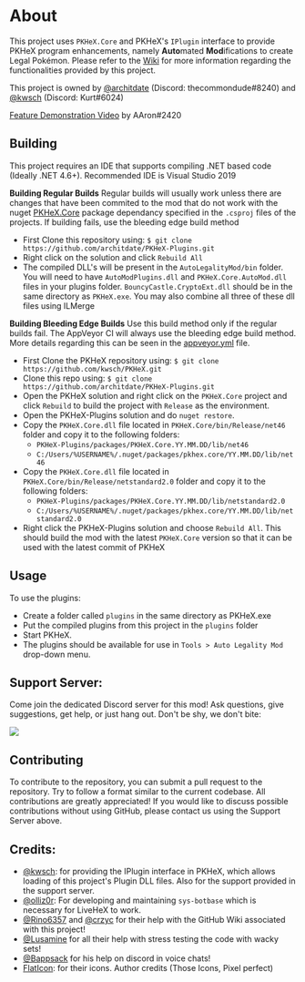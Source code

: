 # About
This project uses `PKHeX.Core` and PKHeX's `IPlugin` interface to provide PKHeX program enhancements, namely **Auto**mated **Mod**ifications to create Legal Pokémon. Please refer to the [Wiki](https://github.com/architdate/PKHeX-Plugins/wiki) for more information regarding the functionalities provided by this project.

This project is owned by [@architdate](https://github.com/architdate) (Discord: thecommondude#8240) and [@kwsch](https://github.com/kwsch) (Discord: Kurt#6024)

[Feature Demonstration Video](https://www.youtube.com/watch?v=pKuElH0hWWA) by AAron#2420

## Building
This project requires an IDE that supports compiling .NET based code (Ideally .NET 4.6+). Recommended IDE is Visual Studio 2019 

**Building Regular Builds**
Regular builds will usually work unless there are changes that have been commited to the mod that do not work with the nuget [PKHeX.Core](https://www.nuget.org/packages/PKHeX.Core) package dependancy specified in the `.csproj` files of the projects. If building fails, use the bleeding edge build method

- First Clone this repository using: `$ git clone https://github.com/architdate/PKHeX-Plugins.git`
- Right click on the solution and click `Rebuild All`
- The compiled DLL's will be present in the `AutoLegalityMod/bin` folder. You will need to have `AutoModPlugins.dll` and `PKHeX.Core.AutoMod.dll` files in your plugins folder. `BouncyCastle.CryptoExt.dll` should be in the same directory as `PKHeX.exe`. You may also combine all three of these dll files using ILMerge

**Building Bleeding Edge Builds**
Use this build method only if the regular builds fail. The AppVeyor CI will always use the bleeding edge build method. More details regarding this can be seen in the [appveyor.yml](https://github.com/architdate/PKHeX-Plugins/blob/master/appveyor.yml) file.

- First Clone the PKHeX repository using: `$ git clone https://github.com/kwsch/PKHeX.git`
- Clone this repo using: `$ git clone https://github.com/architdate/PKHeX-Plugins.git`
- Open the PKHeX solution and right click on the `PKHeX.Core` project and click `Rebuild` to build the project with `Release` as the environment.
- Open the PKHeX-Plugins solution and do `nuget restore`.
- Copy the `PKHeX.Core.dll` file located in `PKHeX.Core/bin/Release/net46` folder and copy it to the following folders: 
    * `PKHeX-Plugins/packages/PKHeX.Core.YY.MM.DD/lib/net46`
    * `C:/Users/%USERNAME%/.nuget/packages/pkhex.core/YY.MM.DD/lib/net46`
- Copy the `PKHeX.Core.dll` file located in `PKHeX.Core/bin/Release/netstandard2.0` folder and copy it to the following folders: 
    * `PKHeX-Plugins/packages/PKHeX.Core.YY.MM.DD/lib/netstandard2.0`
    * `C:/Users/%USERNAME%/.nuget/packages/pkhex.core/YY.MM.DD/lib/netstandard2.0`
- Right click the PKHeX-Plugins solution and choose `Rebuild All`. This should build the mod with the latest `PKHeX.Core` version so that it can be used with the latest commit of PKHeX

## Usage
To use the plugins:
- Create a folder called `plugins` in the same directory as PKHeX.exe
- Put the compiled plugins from this project in the `plugins` folder
- Start PKHeX.
- The plugins should be available for use in `Tools > Auto Legality Mod` drop-down menu.

## Support Server:
Come join the dedicated Discord server for this mod! Ask questions, give suggestions, get help, or just hang out. Don't be shy, we don't bite:

[<img src="https://canary.discordapp.com/api/guilds/401014193211441153/widget.png?style=banner2">](https://discord.gg/tDMvSRv)

## Contributing
To contribute to the repository, you can submit a pull request to the repository. Try to follow a format similar to the current codebase. All contributions are greatly appreciated! If you would like to discuss possible contributions without using GitHub, please contact us using the Support Server above.

## Credits:
- [@kwsch](https://github.com/kwsch): for providing the IPlugin interface in PKHeX, which allows loading of this project's Plugin DLL files. Also for the support provided in the support server.
- [@olliz0r](https://github.com/olliz0r): For developing and maintaining `sys-botbase` which is necessary for LiveHeX to work.
- [@Rino6357](https://github.com/Rino6357) and [@crzyc](https://github.com/crzyc) for their help with the GitHub Wiki associated with this project!
- [@Lusamine](https://github.com/Lusamine) for all their help with stress testing the code with wacky sets!
- [@Bappsack](https://github.com/Bappsack) for his help on discord in voice chats!
- [FlatIcon](https://www.flaticon.com/): for their icons. Author credits (Those Icons, Pixel perfect)
